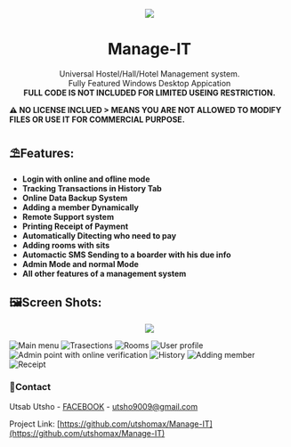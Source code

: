 <p align="center" ><a href="madvert.tech"><img src="https://i.ibb.co/4YKFk2f/favicon.png"></a></p>
<h1 align="center"> Manage-IT</h1>
<p align="center">
Universal Hostel/Hall/Hotel Management system.<br>
Fully Featured Windows Desktop Appication<br>
  <b>FULL CODE IS NOT INCLUDED FOR LIMITED USEING RESTRICTION.</b></p>

**⚠️ NO LICENSE INCLUED > MEANS YOU ARE NOT ALLOWED TO MODIFY FILES OR USE IT FOR COMMERCIAL PURPOSE.**

## ⛱️Features:

- **Login with online and ofline mode**
- **Tracking Transactions in History Tab**
- **Online Data Backup System**
- **Adding a member Dynamically**
- **Remote Support system**
- **Printing Receipt of Payment**
- **Automatically Ditecting who need to pay**
- **Adding rooms with sits**
- **Automactic SMS Sending to a boarder with his due info**
- **Admin Mode and normal Mode**
- **All other features of a management system**


## 🖼️Screen Shots:

<p align="center"><img src="https://i.ibb.co/4dzqgms/login-panel.png"></p>

![Main menu](https://i.ibb.co/jJn2NRr/Capture-3.png)
![Trasections](https://i.ibb.co/Gcb5yz8/Annotation-2020-01-08-024652.png)
![Rooms](https://i.ibb.co/fDFK6yL/Annotation-2020-01-08-025258.png)
![User profile](https://i.ibb.co/dkmfSXb/profile.png)
![Admin point with online verification](https://i.ibb.co/J5TgZBP/Annotation-2020-01-08-025424.png)
![History](https://i.ibb.co/37tWwBw/Annotation-2020-01-08-025113.png)
![Adding member](https://i.ibb.co/YtjNSpX/Annotation-2020-01-08-024234.png)
![Receipt](https://i.ibb.co/XCRf8S9/Screenshot-44.png)


### 📧Contact

Utsab Utsho - [FACEBOOK](https://fb.com/utsabutsho) - utsho9009@gmail.com

Project Link: [https://github.com/utshomax/Manage-IT](https://github.com/utshomax/Manage-IT)
